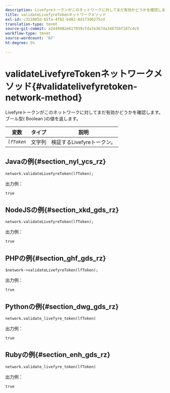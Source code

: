 ```yaml
---
description: Livefyreトークンがこのネットワークに対してまだ有効かどうかを確認します。 ブール型( Boolean )の値を返します。
title: validateLivefyreTokenネットワークメソッド
exl-id: c311005d-65fa-4f82-b482-8d173d6275cd
translation-type: tm+mt
source-git-commit: a2449482e617939cfda7e367da34875bf187c4c9
workflow-type: tm+mt
source-wordcount: '67'
ht-degree: 5%

---
```


# validateLivefyreTokenネットワークメソッド{#validatelivefyretoken-network-method}

Livefyreトークンがこのネットワークに対してまだ有効かどうかを確認します。 ブール型( Boolean )の値を返します。

| 変数 | タイプ | 説明 |
|---|---|---|
| *`lfToken`* | 文字列 | 検証するLivefyreトークン。 |

## Javaの例{#section_nyl_ycs_rz}

```
network.validateLivefyreToken(lfToken); 
```

出力例：

```
true 
```

## NodeJSの例{#section_xkd_gds_rz}

```
network.validateLivefyreToken(lfToken); 
```

出力例：

```
true 
```

## PHPの例{#section_ghf_gds_rz}

```
$network->validateLivefyreToken(lfToken); 
```

出力例：

```
true 
```

## Pythonの例{#section_dwg_gds_rz}

```
network.validate_livefyre_token(lfToken) 
```

出力例：

```
true 
```

## Rubyの例{#section_enh_gds_rz}

```
network.validate_livefyre_token(lfToken) 
```

出力例：

```
true 
```
